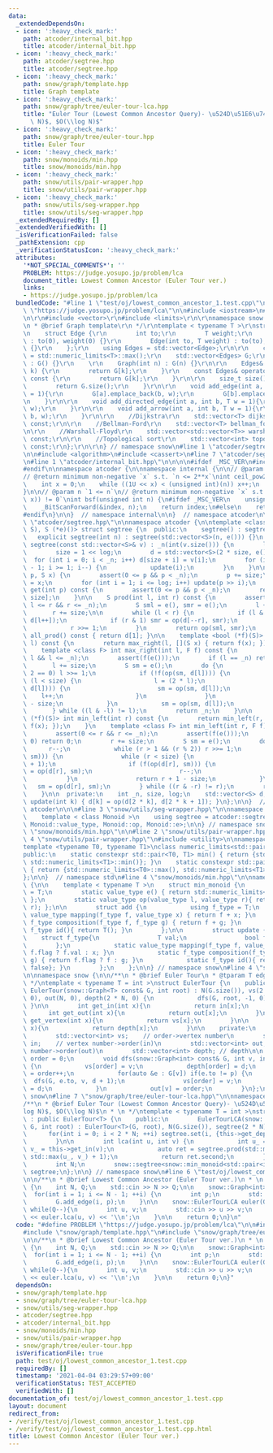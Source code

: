 ```yaml
---
data:
  _extendedDependsOn:
  - icon: ':heavy_check_mark:'
    path: atcoder/internal_bit.hpp
    title: atcoder/internal_bit.hpp
  - icon: ':heavy_check_mark:'
    path: atcoder/segtree.hpp
    title: atcoder/segtree.hpp
  - icon: ':heavy_check_mark:'
    path: snow/graph/template.hpp
    title: Graph template
  - icon: ':heavy_check_mark:'
    path: snow/graph/tree/euler-tour-lca.hpp
    title: "Euler Tour (Lowest Common Ancestor Query)- \u524D\u51E6\u7406$O(N\\log\
      \ N)$, $O(\\log N)$"
  - icon: ':heavy_check_mark:'
    path: snow/graph/tree/euler-tour.hpp
    title: Euler Tour
  - icon: ':heavy_check_mark:'
    path: snow/monoids/min.hpp
    title: snow/monoids/min.hpp
  - icon: ':heavy_check_mark:'
    path: snow/utils/pair-wrapper.hpp
    title: snow/utils/pair-wrapper.hpp
  - icon: ':heavy_check_mark:'
    path: snow/utils/seg-wrapper.hpp
    title: snow/utils/seg-wrapper.hpp
  _extendedRequiredBy: []
  _extendedVerifiedWith: []
  _isVerificationFailed: false
  _pathExtension: cpp
  _verificationStatusIcon: ':heavy_check_mark:'
  attributes:
    '*NOT_SPECIAL_COMMENTS*': ''
    PROBLEM: https://judge.yosupo.jp/problem/lca
    document_title: Lowest Common Ancestor (Euler Tour ver.)
    links:
    - https://judge.yosupo.jp/problem/lca
  bundledCode: "#line 1 \"test/oj/lowest_common_ancestor_1.test.cpp\"\n#define PROBLEM\
    \ \"https://judge.yosupo.jp/problem/lca\"\n\n#include <iostream>\n#line 2 \"snow/graph/template.hpp\"\
    \n\r\n#include <vector>\r\n#include <limits>\r\n\r\nnamespace snow {\r\n\r\n/**\r\
    \n * @brief Graph template\r\n */\r\ntemplate < typename T >\r\nstruct Graph {\r\
    \n    struct Edge {\r\n        int to;\r\n        T weight;\r\n        Edge()\
    \ : to(0), weight(0) {}\r\n        Edge(int to, T weight) : to(to), weight(weight)\
    \ {}\r\n    };\r\n    using Edges = std::vector<Edge>;\r\n\r\n    const T INF\
    \ = std::numeric_limits<T>::max();\r\n    std::vector<Edges> G;\r\n\r\n    Graph()\
    \ : G() {}\r\n    \r\n    Graph(int n) : G(n) {}\r\n\r\n    Edges& operator[](int\
    \ k) {\r\n        return G[k];\r\n    }\r\n    const Edges& operator[](int k)\
    \ const {\r\n        return G[k];\r\n    }\r\n\r\n    size_t size() const{\r\n\
    \        return G.size();\r\n    }\r\n\r\n    void add_edge(int a, int b, T w\
    \ = 1){\r\n        G[a].emplace_back(b, w);\r\n        G[b].emplace_back(a, w);\r\
    \n    }\r\n\r\n    void add_directed_edge(int a, int b, T w = 1){\r\n        G[a].emplace_back(b,\
    \ w);\r\n    }\r\n\r\n    void add_arrow(int a, int b, T w = 1){\r\n        add_directed_edge(a,\
    \ b, w);\r\n    }\r\n\r\n    //Dijkstra\r\n    std::vector<T> dijkstra(int s)\
    \ const;\r\n\r\n    //Bellman-Ford\r\n    std::vector<T> bellman_ford(int s) const;\r\
    \n\r\n    //Warshall-Floyd\r\n    std::vector<std::vector<T>> warshall_floyd()\
    \ const;\r\n\r\n    //Topological sort\r\n    std::vector<int> topological_sort()\
    \ const;\r\n};\r\n\r\n} // namespace snow\n#line 1 \"atcoder/segtree.hpp\"\n\n\
    \n\n#include <algorithm>\n#include <cassert>\n#line 7 \"atcoder/segtree.hpp\"\n\
    \n#line 1 \"atcoder/internal_bit.hpp\"\n\n\n\n#ifdef _MSC_VER\n#include <intrin.h>\n\
    #endif\n\nnamespace atcoder {\n\nnamespace internal {\n\n// @param n `0 <= n`\n\
    // @return minimum non-negative `x` s.t. `n <= 2**x`\nint ceil_pow2(int n) {\n\
    \    int x = 0;\n    while ((1U << x) < (unsigned int)(n)) x++;\n    return x;\n\
    }\n\n// @param n `1 <= n`\n// @return minimum non-negative `x` s.t. `(n & (1 <<\
    \ x)) != 0`\nint bsf(unsigned int n) {\n#ifdef _MSC_VER\n    unsigned long index;\n\
    \    _BitScanForward(&index, n);\n    return index;\n#else\n    return __builtin_ctz(n);\n\
    #endif\n}\n\n}  // namespace internal\n\n}  // namespace atcoder\n\n\n#line 9\
    \ \"atcoder/segtree.hpp\"\n\nnamespace atcoder {\n\ntemplate <class S, S (*op)(S,\
    \ S), S (*e)()> struct segtree {\n  public:\n    segtree() : segtree(0) {}\n \
    \   explicit segtree(int n) : segtree(std::vector<S>(n, e())) {}\n    explicit\
    \ segtree(const std::vector<S>& v) : _n(int(v.size())) {\n        log = internal::ceil_pow2(_n);\n\
    \        size = 1 << log;\n        d = std::vector<S>(2 * size, e());\n      \
    \  for (int i = 0; i < _n; i++) d[size + i] = v[i];\n        for (int i = size\
    \ - 1; i >= 1; i--) {\n            update(i);\n        }\n    }\n\n    void set(int\
    \ p, S x) {\n        assert(0 <= p && p < _n);\n        p += size;\n        d[p]\
    \ = x;\n        for (int i = 1; i <= log; i++) update(p >> i);\n    }\n\n    S\
    \ get(int p) const {\n        assert(0 <= p && p < _n);\n        return d[p +\
    \ size];\n    }\n\n    S prod(int l, int r) const {\n        assert(0 <= l &&\
    \ l <= r && r <= _n);\n        S sml = e(), smr = e();\n        l += size;\n \
    \       r += size;\n\n        while (l < r) {\n            if (l & 1) sml = op(sml,\
    \ d[l++]);\n            if (r & 1) smr = op(d[--r], smr);\n            l >>= 1;\n\
    \            r >>= 1;\n        }\n        return op(sml, smr);\n    }\n\n    S\
    \ all_prod() const { return d[1]; }\n\n    template <bool (*f)(S)> int max_right(int\
    \ l) const {\n        return max_right(l, [](S x) { return f(x); });\n    }\n\
    \    template <class F> int max_right(int l, F f) const {\n        assert(0 <=\
    \ l && l <= _n);\n        assert(f(e()));\n        if (l == _n) return _n;\n \
    \       l += size;\n        S sm = e();\n        do {\n            while (l %\
    \ 2 == 0) l >>= 1;\n            if (!f(op(sm, d[l]))) {\n                while\
    \ (l < size) {\n                    l = (2 * l);\n                    if (f(op(sm,\
    \ d[l]))) {\n                        sm = op(sm, d[l]);\n                    \
    \    l++;\n                    }\n                }\n                return l\
    \ - size;\n            }\n            sm = op(sm, d[l]);\n            l++;\n \
    \       } while ((l & -l) != l);\n        return _n;\n    }\n\n    template <bool\
    \ (*f)(S)> int min_left(int r) const {\n        return min_left(r, [](S x) { return\
    \ f(x); });\n    }\n    template <class F> int min_left(int r, F f) const {\n\
    \        assert(0 <= r && r <= _n);\n        assert(f(e()));\n        if (r ==\
    \ 0) return 0;\n        r += size;\n        S sm = e();\n        do {\n      \
    \      r--;\n            while (r > 1 && (r % 2)) r >>= 1;\n            if (!f(op(d[r],\
    \ sm))) {\n                while (r < size) {\n                    r = (2 * r\
    \ + 1);\n                    if (f(op(d[r], sm))) {\n                        sm\
    \ = op(d[r], sm);\n                        r--;\n                    }\n     \
    \           }\n                return r + 1 - size;\n            }\n         \
    \   sm = op(d[r], sm);\n        } while ((r & -r) != r);\n        return 0;\n\
    \    }\n\n  private:\n    int _n, size, log;\n    std::vector<S> d;\n\n    void\
    \ update(int k) { d[k] = op(d[2 * k], d[2 * k + 1]); }\n};\n\n}  // namespace\
    \ atcoder\n\n\n#line 3 \"snow/utils/seg-wrapper.hpp\"\n\nnamespace snow {\n\n\
    \    template < class Monoid >\n    using segtree = atcoder::segtree<typename\
    \ Monoid::value_type, Monoid::op, Monoid::e>;\n\n} // namespace snow\n#line 2\
    \ \"snow/monoids/min.hpp\"\n\n#line 2 \"snow/utils/pair-wrapper.hpp\"\n\n#line\
    \ 4 \"snow/utils/pair-wrapper.hpp\"\n#include <utility>\n\nnamespace std {\n\n\
    template <typename T0, typename T1>\nclass numeric_limits<std::pair<T0, T1>> {\n\
    public:\n    static constexpr std::pair<T0, T1> min() { return {std::numeric_limits<T0>::min(),\
    \ std::numeric_limits<T1>::min()}; }\n    static constexpr std::pair<T0, T1> max()\
    \ { return {std::numeric_limits<T0>::max(), std::numeric_limits<T1>::max()}; }\n\
    };\n\n}  // namespace std\n#line 4 \"snow/monoids/min.hpp\"\n\nnamespace snow\
    \ {\n\n    template < typename T >\n    struct min_monoid {\n        using value_type\
    \ = T;\n        static value_type e() { return std::numeric_limits<T>::max();\
    \ };\n        static value_type op(value_type l, value_type r){ return std::min(l,\
    \ r); };\n\n        struct add {\n            using f_type = T;\n            static\
    \ value_type mapping(f_type f, value_type x) { return f + x; }\n            static\
    \ f_type composition(f_type f, f_type g) { return f + g; }\n            static\
    \ f_type id(){ return T(); }\n        };\n\n        struct update {\n        \
    \    struct f_type{\n                T val;\n                bool flag;\n    \
    \        };\n            static value_type mapping(f_type f, value_type x) { return\
    \ f.flag ? f.val : x; }\n            static f_type composition(f_type f, f_type\
    \ g) { return f.flag ? f : g; }\n            static f_type id(){ return {T(),\
    \ false}; }\n        };\n    };\n\n} // namespace snow\n#line 4 \"snow/graph/tree/euler-tour.hpp\"\
    \n\nnamespace snow {\n\n/**\n * @brief Euler Tour\n * @tparam T edge weight type\n\
    \ */\ntemplate < typename T = int >\nstruct EulerTour {\n    public:\n       \
    \ EulerTour(snow::Graph<T> const& G, int root) : N(G.size()), vs(2 * N, 0), in(N,\
    \ 0), out(N, 0), depth(2 * N, 0) {\n            dfs(G, root, -1, 0);\n       \
    \ }\n\n        int get_in(int x){\n            return in[x];\n        }\n\n  \
    \      int get_out(int x){\n            return out[x];\n        }\n\n        int\
    \ get_vertex(int x){\n            return vs[x];\n        }\n\n        int get_depth(int\
    \ x){\n            return depth[x];\n        }\n\n    private:\n        int N;\n\
    \        std::vector<int> vs;    // order->vertex number\n        std::vector<int>\
    \ in;    // vertex number->order(in)\n        std::vector<int> out;   // vertex\
    \ number->order(out)\n        std::vector<int> depth; // depth\n\n        int\
    \ order = 0;\n        void dfs(snow::Graph<int> const& G, int v, int p, int d)\
    \ {\n            vs[order] = v;\n            depth[order] = d;\n            in[v]\
    \ = order++;\n            for(auto &e : G[v]) if(e.to != p) {\n              \
    \  dfs(G, e.to, v, d + 1);\n                vs[order] = v;\n                depth[order++]\
    \ = d;\n            }\n            out[v] = order;\n        }\n};\n\n} // namespace\
    \ snow\n#line 7 \"snow/graph/tree/euler-tour-lca.hpp\"\n\nnamespace snow {\n\n\
    /**\n * @brief Euler Tour (Lowest Common Ancestor Query)- \u524D\u51E6\u7406$O(N\\\
    log N)$, $O(\\log N)$\n * \n */\ntemplate < typename T = int >\nstruct EulerTourLCA\
    \ : public EulerTour<T> {\n    public:\n        EulerTourLCA(snow::Graph<T> const&\
    \ G, int root) : EulerTour<T>(G, root), N(G.size()), segtree(2 * N) {\n      \
    \      for(int i = 0; i < 2 * N; ++i) segtree.set(i, {this->get_depth(i), this->get_vertex(i)});\n\
    \        }\n\n        int lca(int u, int v) {\n            int u_ = this->get_in(u),\
    \ v_ = this->get_in(v);\n            auto ret = segtree.prod(std::min(u_, v_),\
    \ std::max(u_, v_) + 1);\n            return ret.second;\n        }\n\n    private:\n\
    \        int N;\n        snow::segtree<snow::min_monoid<std::pair<int, int>>>\
    \ segtree;\n};\n\n} // namespace snow\n#line 6 \"test/oj/lowest_common_ancestor_1.test.cpp\"\
    \n\n/**\n * @brief Lowest Common Ancestor (Euler Tour ver.)\n * \n */\nint main()\
    \ {\n    int N, Q;\n    std::cin >> N >> Q;\n\n    snow::Graph<int> G(N);\n  \
    \  for(int i = 1; i <= N - 1; ++i) {\n        int p;\n        std::cin >> p;\n\
    \        G.add_edge(i, p);\n    }\n\n    snow::EulerTourLCA euler(G, 0);\n   \
    \ while(Q--){\n        int u, v;\n        std::cin >> u >> v;\n        std::cout\
    \ << euler.lca(u, v) << '\\n';\n    }\n\n    return 0;\n}\n"
  code: "#define PROBLEM \"https://judge.yosupo.jp/problem/lca\"\n\n#include <iostream>\n\
    #include \"snow/graph/template.hpp\"\n#include \"snow/graph/tree/euler-tour-lca.hpp\"\
    \n\n/**\n * @brief Lowest Common Ancestor (Euler Tour ver.)\n * \n */\nint main()\
    \ {\n    int N, Q;\n    std::cin >> N >> Q;\n\n    snow::Graph<int> G(N);\n  \
    \  for(int i = 1; i <= N - 1; ++i) {\n        int p;\n        std::cin >> p;\n\
    \        G.add_edge(i, p);\n    }\n\n    snow::EulerTourLCA euler(G, 0);\n   \
    \ while(Q--){\n        int u, v;\n        std::cin >> u >> v;\n        std::cout\
    \ << euler.lca(u, v) << '\\n';\n    }\n\n    return 0;\n}"
  dependsOn:
  - snow/graph/template.hpp
  - snow/graph/tree/euler-tour-lca.hpp
  - snow/utils/seg-wrapper.hpp
  - atcoder/segtree.hpp
  - atcoder/internal_bit.hpp
  - snow/monoids/min.hpp
  - snow/utils/pair-wrapper.hpp
  - snow/graph/tree/euler-tour.hpp
  isVerificationFile: true
  path: test/oj/lowest_common_ancestor_1.test.cpp
  requiredBy: []
  timestamp: '2021-04-04 03:29:57+09:00'
  verificationStatus: TEST_ACCEPTED
  verifiedWith: []
documentation_of: test/oj/lowest_common_ancestor_1.test.cpp
layout: document
redirect_from:
- /verify/test/oj/lowest_common_ancestor_1.test.cpp
- /verify/test/oj/lowest_common_ancestor_1.test.cpp.html
title: Lowest Common Ancestor (Euler Tour ver.)
---
```

